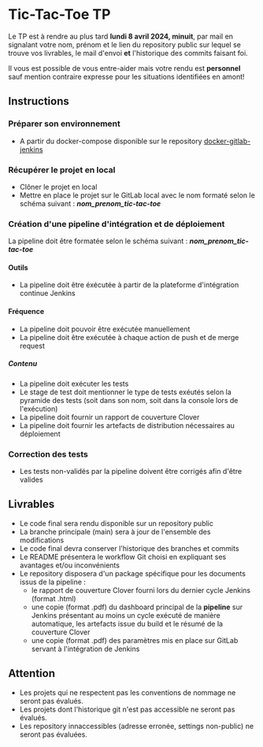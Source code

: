 # Tic-Tac-Toe TP
Le TP est à rendre au plus tard **lundi 8 avril 2024, minuit**, par mail en signalant votre nom, prénom et le lien du repository public sur lequel se trouve vos livrables, le mail d'envoi **et** l'historique des commits faisant foi.

Il vous est possible de vous entre-aider mais votre rendu est **personnel** sauf mention contraire expresse pour les situations identifiées en amont!

## Instructions

### Préparer son environnement
- A partir du docker-compose disponible sur le repository [docker-gitlab-jenkins](https://github.com/June-Ruth/docker-gitlab-jenkins)

### Récupérer le projet en local
- Clôner le projet en local
- Mettre en place le projet sur le GitLab local avec le nom formaté selon le schéma suivant : **_nom_prenom_tic-tac-toe_**

### Création d'une pipeline d'intégration et de déploiement
La pipeline doit être formatée selon le schéma suivant : **_nom_prenom_tic-tac-toe_**
#### Outils
- La pipeline doit être éxécutée à partir de la plateforme d'intégration continue Jenkins
#### Fréquence
- La pipeline doit pouvoir être exécutée manuellement
- La pipeline doit être exécutée à chaque action de push et de merge request
##### Contenu
- La pipeline doit exécuter les tests
- Le stage de test doit mentionner le type de tests exéutés selon la pyramide des tests (soit dans son nom, soit dans la console lors de l'exécution)
- La pipeline doit fournir un rapport de couverture Clover
- La pipeline doit fournir les artefacts de distribution nécessaires au déploiement

### Correction des tests
- Les tests non-validés par la pipeline doivent être corrigés afin d'être valides

## Livrables
- Le code final sera rendu disponible sur un repository public
- La branche principale (main) sera à jour de l'ensemble des modifications
- Le code final devra conserver l'historique des branches et commits
- Le README présentera le workflow Git choisi en expliquant ses avantages et/ou inconvénients
- Le repository disposera d'un package spécifique pour les documents issus de la pipeline :
  - le rapport de couverture Clover fourni lors du dernier cycle Jenkins (format .html)
  - une copie (format .pdf) du dashboard principal de la **pipeline** sur Jenkins présentant au moins un cycle exécuté de manière automatique, les artefacts issue du build et le résumé de la couverture Clover
  - une copie (format .pdf) des paramètres mis en place sur GitLab servant à l'intégration de Jenkins
 
## Attention
- Les projets qui ne respectent pas les conventions de nommage ne seront pas évalués.
- Les projets dont l'historique git n'est pas accessible ne seront pas évalués.
- Les repository innaccessibles (adresse erronée, settings non-public) ne seront pas évaluées.
